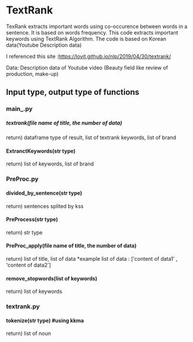 # TextRank
TexRank extracts important words using co-occurence between words in a sentence. It is based on words frequency.
This code extracts important keywords using TextRank Algorithm. The code is based on Korean data(Youtube Description data)

I referenced this site :https://lovit.github.io/nlp/2019/04/30/textrank/

Data: Description data of Youtube video (Beauty field like review of production, make-up)

<h2>Input type, output type of functions </h2>

<h3>main_.py
<h5>textrank(file name of title, the number of data)</h5>
return) dataframe type of result, list of textrank keywords, list of brand
<h4>ExtranctKeywords(str type)</h4>
return) list of keywords, list of brand



<h3>PreProc.py
<h4>divided_by_sentence(str type)</h4>
return) sentences splited by kss

<h4>PreProcess(str type)</h4>
return) str type
<h4>PreProc_apply(file name of title, the number of data)</h4>
return) list of title, list of data
*example list of data : ['content of data1' , 'content of data2']
<h4>remove_stopwords(list of keywords)</h4>
return) list of keywords

<h3>textrank.py
<h4>tokenize(str type) #using kkma</h4>
return) list of noun
